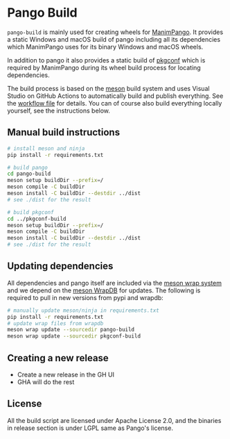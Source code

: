 # Pango Build

`pango-build` is mainly used for creating wheels for [ManimPango](https://github.com/manimcommunity/manim). It provides a static Windows and macOS build of pango including all its dependencies which ManimPango uses for its binary Windows and macOS wheels.

In addition to pango it also provides a static build of
[pkgconf](https://github.com/pkgconf/pkgconf) which is required by ManimPango
during its wheel build process for locating dependencies.

The build process is based on the [meson](https://mesonbuild.com/) build system
and uses Visual Studio on GitHub Actions to automatically build and publish
everything. See the [workflow file](.github/workflows/main.yml) for details. You
can of course also build everything locally yourself, see the instructions
below.

## Manual build instructions

```bash
# install meson and ninja
pip install -r requirements.txt

# build pango
cd pango-build
meson setup buildDir --prefix=/
meson compile -C buildDir
meson install -C buildDir --destdir ../dist
# see ./dist for the result

# build pkgconf
cd ../pkgconf-build
meson setup buildDir --prefix=/
meson compile -C buildDir
meson install -C buildDir --destdir ../dist
# see ./dist for the result
```

## Updating dependencies

All dependencies and pango itself are included via the [meson wrap
system](https://mesonbuild.com/Wrap-dependency-system-manual.html) and we depend
on the [meson WrapDB](https://github.com/mesonbuild/wrapdb) for updates. The
following is required to pull in new versions from pypi and wrapdb:

```bash
# manually update meson/ninja in requirements.txt
pip install -r requirements.txt
# update wrap files from wrapdb
meson wrap update --sourcedir pango-build
meson wrap update --sourcedir pkgconf-build
```

## Creating a new release

- Create a new release in the GH UI
- GHA will do the rest

## License

All the build script are licensed under Apache License 2.0, and the binaries in release section
is under LGPL same as Pango's license.
